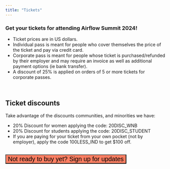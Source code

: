 ```yaml
---
title: "Tickets"
---
```


### Get your tickets for attending Airflow Summit 2024!


<script src="https://js.tito.io/v2/with/ga4,hits" async></script>
<tito-widget event="airflowsummit/2024"></tito-widget>

* Ticket prices are in US dollars.
* Individual pass is meant for people who cover themselves the price of the ticket and pay via credit card.
* Corporate pass is meant for people whose ticket is purchased/refunded by their employer and may require an invoice as well as additional payment options (ie bank transfer).
* A discount of 25% is applied on orders of 5 or more tickets for corporate passes.

<br>

## Ticket discounts

Take advantage of the discounts communities, and minorities we have:

* 20% Discount for women applying the code: 20DISC_WNB
* 20% Discount for students applying the code: 20DISC_STUDENT
* If you are paying for your ticket from your own pocket (not by employer), apply the code 100LESS_IND to get $100 off.


<!---
You can take advantage of the different discounts available. We will approve the discount based on the information you provide in the registration:

**Individual:** If you are paying for your ticket (not your company), take advantage of the ticket Individual that includes a 20% discount.

**Group:** If you are buying 5 or more tickets, select the ticket called Group. This ticket provides a 25% discount, and it will allow you to buy tickets for 5 or more participants.

We also have special 20% discount for students or academy members, and for participants identified as women or non-binary:

**Student or Academy** member: When registering apply the code DISC_STUDENT

Participant identified as **women or non-binary:** When registering apply the code DISC_WOMENNB

--->

<br>

<div class="text-center">
<button data-tf-popup="avfdYVmK" data-tf-opacity="100" data-tf-size="100" data-tf-iframe-props="title=Airflow Summit 2023 - Interested" data-tf-transitive-search-params data-tf-medium="snippet" data-tf-hidden="utm_source=,utm_medium=,utm_campaign=" class="btn text-white my-3 btn-rounded" style="font-size: 1.4em; background-color:#fd7e62;">Not ready to buy yet? Sign up for updates</button><script src="//embed.typeform.com/next/embed.js"></script>
</div>